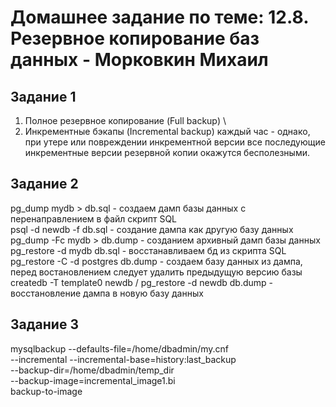 # Домашнее задание по теме: 12.8. Резервное копирование баз данных - Морковкин Михаил
## Задание 1
 1. Полное резервное копирование (Full backup) \
 2. Инкрементные бэкапы (Incremental backup) каждый час - однако, при утере или повреждении инкрементной версии все последующие инкрементные версии резервной копии окажутся бесполезными.

 ## Задание 2
 pg_dump mydb > db.sql - создаем дамп базы данных с перенаправлением в файл скрипт SQL \
 psql -d newdb -f db.sql - создание дампа как другую базу данных \
 pg_dump -Fc mydb > db.dump - созданием архивный дамп базы данных \
 pg_restore -d mydb db.sql - восстанавливаем бд из скрипта SQL \
 pg_restore -C -d postgres db.dump - создаем базу данных из дампа, перед востановлением следует удалить предыдущую версию базы \
 createdb -T template0 newdb / pg_restore -d newdb db.dump  - восстановление дампа в новую базу данных

## Задание 3
mysqlbackup --defaults-file=/home/dbadmin/my.cnf \
  --incremental --incremental-base=history:last_backup \
  --backup-dir=/home/dbadmin/temp_dir \
  --backup-image=incremental_image1.bi \
   backup-to-image
